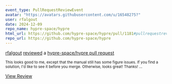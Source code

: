 ```yaml
---
event_type: PullRequestReviewEvent
avatar: "https://avatars.githubusercontent.com/u/16548275?"
user: rfalgout
date: 2024-12-09
repo_name: hypre-space/hypre
html_url: https://github.com/hypre-space/hypre/pull/1181#pullrequestreview-2489698758
repo_url: https://github.com/hypre-space/hypre
---
```


<a href='https://github.com/rfalgout' target='_blank'>rfalgout</a> <a href='https://github.com/hypre-space/hypre/pull/1181#pullrequestreview-2489698758' target='_blank'>reviewed</a> a <a href='https://github.com/hypre-space/hypre/pull/1181' target='_blank'>hypre-space/hypre pull request</a>

<small>This looks good to me, except that the manual still has some figure issues.  If you find a solution, I'd like to see it before you merge.  Otherwise, looks great!  Thanks!...</small>

<a href='https://github.com/hypre-space/hypre/pull/1181#pullrequestreview-2489698758' target='_blank'>View Review</a>